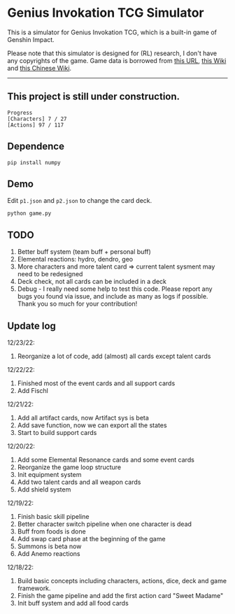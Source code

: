 # Genius Invokation TCG Simulator

This is a simulator for Genius Invokation TCG, which is a built-in game of Genshin Impact.

Please note that this simulator is designed for (RL) research, I don't have any copyrights of the game.
Game data is borrowed from [this URL](https://www.ign.com/wikis/genshin-impact/Genius_Invokation:_All_Genshin_TCG_Cards), [this Wiki](https://genshin-impact.fandom.com/wiki/Genius_Invokation_TCG/Card_List) and [this Chinese Wiki](https://wiki.biligame.com/ys/%E4%B8%83%E5%9C%A3%E5%8F%AC%E5%94%A4).

---
## This project is still under construction. 

```
Progress
[Characters] 7 / 27
[Actions] 97 / 117
```

## Dependence
```
pip install numpy
```

## Demo

Edit ```p1.json``` and ```p2.json```  to change the card deck.
```
python game.py
```

## TODO
1. Better buff system (team buff + personal buff)
1. Elemental reactions: hydro, dendro, geo
2. More characters and more talent card => current talent sysment may need to be redesigned
3. Deck check, not all cards can be included in a deck
4. Debug - I really need some help to test this code. Please report any bugs you found via issue, and include as many as logs if possible. Thank you so much for your contribution! 

## Update log
12/23/22:
1. Reorganize a lot of code, add (almost) all cards except talent cards

12/22/22:
1. Finished most of the event cards and all support cards
2. Add Fischl

12/21/22:
1. Add all artifact cards, now Artifact sys is beta
2. Add save function, now we can export all the states
3. Start to build support cards

12/20/22:
1. Add some Elemental Resonance cards and some event cards
2. Reorganize the game loop structure
3. Init equipment system
4. Add two talent cards and all weapon cards
5. Add shield system

12/19/22:
1. Finish basic skill pipeline
2. Better character switch pipeline when one character is dead
3. Buff from foods is done
4. Add swap card phase at the beginning of the game
5. Summons is beta now
6. Add Anemo reactions


12/18/22:
1. Build basic concepts including characters, actions, dice, deck and game framework.
2. Finish the game pipeline and add the first action card "Sweet Madame"
3. Init buff system and add all food cards
